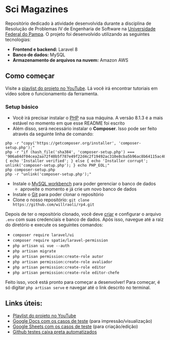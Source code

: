 # Sci Magazines

Repositório dedicado à atividade desenvolvida durante a disciplina de Resolução de Problemas IV de Engenharia de Software na [Universidade Federal do Pampa](https://unipampa.edu.br/). O projeto foi desenvolvido utilizando as seguintes tecnologias:
- **Frontend e backend:** Laravel 8
- **Banco de dados:** MySQL
- **Armazenamento de arquivos na nuvem:** Amazon AWS

## Como começar
Visite a [playlist do projeto no YouTube](https://www.youtube.com/playlist?list=PLCb-PNnEza-rMIRMKW6nJCKdgdlNW9j5q). Lá você irá encontrar tutoriais em vídeo sobre o funcionamento da ferramenta.

### Setup básico
- Você irá precisar instalar o [PHP](https://www.php.net/downloads.php) na sua máquina. A versão 8.1.3 é a mais estável no momento em que esse README foi escrito
- Além disso, será necessário instalar o **Composer**. Isso pode ser feito através da seguinte linha de comando:
```
php -r "copy('https://getcomposer.org/installer', 'composer-setup.php');"
php -r "if (hash_file('sha384', 'composer-setup.php') === '906a84df04cea2aa72f40b5f787e49f22d4c2f19492ac310e8cba5b96ac8b64115ac402c8cd292b8a03482574915d1a8') { echo 'Installer verified'; } else { echo 'Installer corrupt'; unlink('composer-setup.php'); } echo PHP_EOL;"
php composer-setup.php
php -r "unlink('composer-setup.php');"
```
- Instale o [MySQL workbench](https://www.mysql.com/products/workbench/) para poder gerenciar o banco de dados
  - aproveite o momento e já crie um novo banco de dados
- Instale o [Git](https://git-scm.com/downloads) para poder clonar o repositório
- Clone o nosso repositório: `git clone https://github.com/willraoli/rp4.git`

Depois de ter o repositório clonado, você deve [criar](https://github.com/platformsh-templates/laravel/blob/master/.env.example) e configurar o arquivo `.env` com suas credenciais e banco de dados. Após isso, navegue até a raiz do diretório e execute os seguintes comandos:
- `composer require laravel/ui`
- `composer require spatie/laravel-permission`
- `php artisan ui vue --auth`
- `php artisan migrate`
- `php artisan permission:create-role autor`
- `php artisan permission:create-role avaliador`
- `php artisan permission:create-role editor`
- `php artisan permission:create-role editor-chefe`

Feito isso, você está pronto para começar a desenvolver! Para começar, é só digitar `php artisan serve` e navegar até o link descrito no terminal.

## Links úteis:
- [Playlist do projeto no YouTube](https://www.youtube.com/playlist?list=PLCb-PNnEza-rMIRMKW6nJCKdgdlNW9j5q)
- [Google Docs com os casos de teste](https://docs.google.com/document/d/1tkDkE2oFSVUI8WmJjMFwKF4YJgjJF7NzelGdwYdfMz0/edit?usp=sharing) (para impressão/visualização)
- [Google Sheets com os casos de teste](https://docs.google.com/spreadsheets/d/1gaBzIg9nSHtXxl8clC6qesGCaaXhmjqknoeFpX63YDM/edit#gid=742619467) (para criação/edição)
- [Github testes caixa preta automatizados](https://github.com/BhrunoB8/TestesAutomatizadosRPIV)
